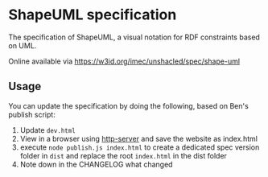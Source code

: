 # ShapeUML specification

The specification of ShapeUML,
a visual notation for RDF constraints based on UML.

Online available via https://w3id.org/imec/unshacled/spec/shape-uml

## Usage
You can update the specification by doing the following, based on Ben's publish script:

1. Update `dev.html`
2. View in a browser using [http-server](https://github.com/indexzero/http-server) and save the website as index.html
3. execute `node publish.js index.html` to create a dedicated spec version folder in `dist` and replace the root `index.html` in the dist folder
4. Note down in the CHANGELOG what changed

